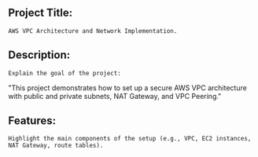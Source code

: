 Project Title:
--------------
    AWS VPC Architecture and Network Implementation.

Description: 
-------------
    Explain the goal of the project:
   "This project demonstrates how to set up a secure AWS VPC architecture with public and private subnets, NAT Gateway, and VPC Peering."

Features:
---------
    Highlight the main components of the setup (e.g., VPC, EC2 instances, NAT Gateway, route tables).
